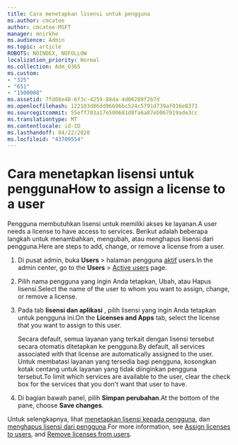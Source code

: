 ```yaml
---
title: Cara menetapkan lisensi untuk pengguna
ms.author: cmcatee
author: cmcatee-MSFT
manager: mnirkhe
ms.audience: Admin
ms.topic: article
ROBOTS: NOINDEX, NOFOLLOW
localization_priority: Normal
ms.collection: Adm_O365
ms.custom:
- "325"
- "651"
- "1500008"
ms.assetid: 7fd08e48-6f3c-4259-88da-4d06288f2b7d
ms.openlocfilehash: 122103d86dd96696bc524c5791d739af016e8371
ms.sourcegitcommit: 55eff703a17e500681d8fa6a87eb067019ade3cc
ms.translationtype: MT
ms.contentlocale: id-ID
ms.lasthandoff: 04/22/2020
ms.locfileid: "43709554"
---
```

# <a name="how-to-assign-a-license-to-a-user"></a><span data-ttu-id="a8434-102">Cara menetapkan lisensi untuk pengguna</span><span class="sxs-lookup"><span data-stu-id="a8434-102">How to assign a license to a user</span></span>

<span data-ttu-id="a8434-103">Pengguna membutuhkan lisensi untuk memiliki akses ke layanan.</span><span class="sxs-lookup"><span data-stu-id="a8434-103">A user needs a license to have access to services.</span></span> <span data-ttu-id="a8434-104">Berikut adalah beberapa langkah untuk menambahkan, mengubah, atau menghapus lisensi dari pengguna.</span><span class="sxs-lookup"><span data-stu-id="a8434-104">Here are steps to add, change, or remove a license from a user.</span></span>
  
1. <span data-ttu-id="a8434-105">Di pusat admin, buka **Users** \> halaman pengguna [aktif](https://go.microsoft.com/fwlink/p/?linkid=834822) users.</span><span class="sxs-lookup"><span data-stu-id="a8434-105">In the admin center, go to the **Users** \> [Active users](https://go.microsoft.com/fwlink/p/?linkid=834822) page.</span></span>

2. <span data-ttu-id="a8434-106">Pilih nama pengguna yang ingin Anda tetapkan, Ubah, atau Hapus lisensi.</span><span class="sxs-lookup"><span data-stu-id="a8434-106">Select the name of the user to whom you want to assign, change, or remove a license.</span></span>

3. <span data-ttu-id="a8434-107">Pada tab **lisensi dan aplikasi** , pilih lisensi yang ingin Anda tetapkan untuk pengguna ini.</span><span class="sxs-lookup"><span data-stu-id="a8434-107">On the **Licenses and Apps** tab, select the license that you want to assign to this user.</span></span>

    <span data-ttu-id="a8434-108">Secara default, semua layanan yang terkait dengan lisensi tersebut secara otomatis ditetapkan ke pengguna.</span><span class="sxs-lookup"><span data-stu-id="a8434-108">By default, all services associated with that license are automatically assigned to the user.</span></span> <span data-ttu-id="a8434-109">Untuk membatasi layanan yang tersedia bagi pengguna, kosongkan kotak centang untuk layanan yang tidak diinginkan pengguna tersebut.</span><span class="sxs-lookup"><span data-stu-id="a8434-109">To limit which services are available to the user, clear the check box for the services that you don't want that user to have.</span></span>

4. <span data-ttu-id="a8434-110">Di bagian bawah panel, pilih **Simpan perubahan**.</span><span class="sxs-lookup"><span data-stu-id="a8434-110">At the bottom of the pane, choose **Save changes**.</span></span>

<span data-ttu-id="a8434-111">Untuk selengkapnya, lihat [menetapkan lisensi kepada pengguna](https://docs.microsoft.com/office365/admin/subscriptions-and-billing/assign-licenses-to-users), dan [menghapus lisensi dari pengguna](https://docs.microsoft.com/office365/admin/subscriptions-and-billing/remove-licenses-from-users).</span><span class="sxs-lookup"><span data-stu-id="a8434-111">For more information, see [Assign licenses to users](https://docs.microsoft.com/office365/admin/subscriptions-and-billing/assign-licenses-to-users), and [Remove licenses from users](https://docs.microsoft.com/office365/admin/subscriptions-and-billing/remove-licenses-from-users).</span></span>